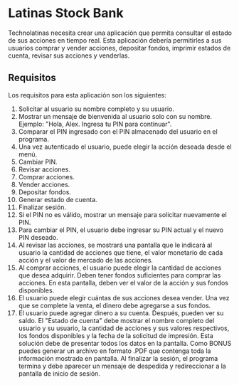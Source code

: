 # Latinas Stock Bank

Technolatinas necesita crear una aplicación que permita consultar el estado de sus acciones en tiempo real. Esta aplicación debería permitirles a sus usuarios comprar y vender acciones, depositar fondos, imprimir estados de cuenta, revisar sus acciones y venderlas.

## Requisitos

Los requisitos para esta aplicación son los siguientes:

1. Solicitar al usuario su nombre completo y su usuario.
2. Mostrar un mensaje de bienvenida al usuario solo con su nombre. Ejemplo: "Hola, Alex. Ingresa tu PIN para continuar".
3. Comparar el PIN ingresado con el PIN almacenado del usuario en el programa.
4. Una vez autenticado el usuario, puede elegir la acción deseada desde el menú.
5. Cambiar PIN.
6. Revisar acciones.
7. Comprar acciones.
8. Vender acciones.
9. Depositar fondos.
10. Generar estado de cuenta.
11. Finalizar sesión.
12. Si el PIN no es válido, mostrar un mensaje para solicitar nuevamente el PIN.
13. Para cambiar el PIN, el usuario debe ingresar su PIN actual y el nuevo PIN deseado.
14. Al revisar las acciones, se mostrará una pantalla que le indicará al usuario la cantidad de acciones que tiene, el valor monetario de cada acción y el valor de mercado de las acciones.
15. Al comprar acciones, el usuario puede elegir la cantidad de acciones que desea adquirir. Deben tener fondos suficientes para comprar las acciones. En esta pantalla, deben ver el valor de la acción y sus fondos disponibles.
16. El usuario puede elegir cuántas de sus acciones desea vender. Una vez que se complete la venta, el dinero debe agregarse a sus fondos.
17. El usuario puede agregar dinero a su cuenta. Después, pueden ver su saldo.
El "Estado de cuenta" debe mostrar el nombre completo del usuario y su usuario, la cantidad de acciones y sus valores respectivos, los fondos disponibles y la fecha de la solicitud de impresión.
Esta solución debe de presentar todos los datos en la pantalla. Como BONUS puedes generar un archivo en formato .PDF que contenga toda la información mostrada en pantalla.
Al finalizar la sesión, el programa termina y debe aparecer un mensaje de despedida y redireccionar a la pantalla de inicio de sesión.